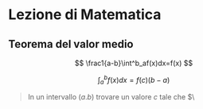 # Lezione di Matematica


## Teorema del valor medio

$$
\frac1{a-b}\int^b_af(x)dx=f(x)
$$


$$
\int^b_a f(x) dx = f(c)(b-a)
$$

> In un intervallo $(a.b)$ trovare un valore $c$ tale che $\
<!--stackedit_data:
eyJoaXN0b3J5IjpbMTU2NjYzNjQwMV19
-->